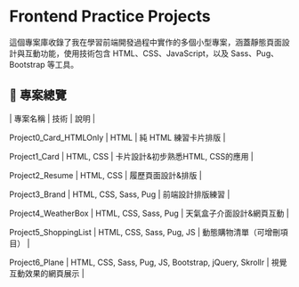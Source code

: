 # Frontend Practice Projects
這個專案庫收錄了我在學習前端開發過程中實作的多個小型專案，涵蓋靜態頁面設計與互動功能，使用技術包含 HTML、CSS、JavaScript，以及 Sass、Pug、Bootstrap 等工具。

## 📁 專案總覽
| 專案名稱 | 技術 | 說明 |

Project0_Card_HTMLOnly | HTML | 純 HTML 練習卡片排版 |

Project1_Card | HTML, CSS | 卡片設計&初步熟悉HTML, CSS的應用 |

Project2_Resume | HTML, CSS | 履歷頁面設計&排版 |

Project3_Brand | HTML, CSS, Sass, Pug | 前端設計排版練習 |

Project4_WeatherBox | HTML, CSS, Sass, Pug | 天氣盒子介面設計&網頁互動 |

Project5_ShoppingList | HTML, CSS, Sass, Pug, JS | 動態購物清單（可增刪項目） |

Project6_Plane |  HTML, CSS, Sass, Pug, JS, Bootstrap, jQuery, Skrollr  | 視覺互動效果的網頁展示 |



